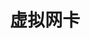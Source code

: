 ---
title: "虚拟网卡"
linkTitle: "Document"
_build:
 render: false 
weight: 1
collapsible: true
# icon: "/images/icons/index/product-icon-storage.svg"
---